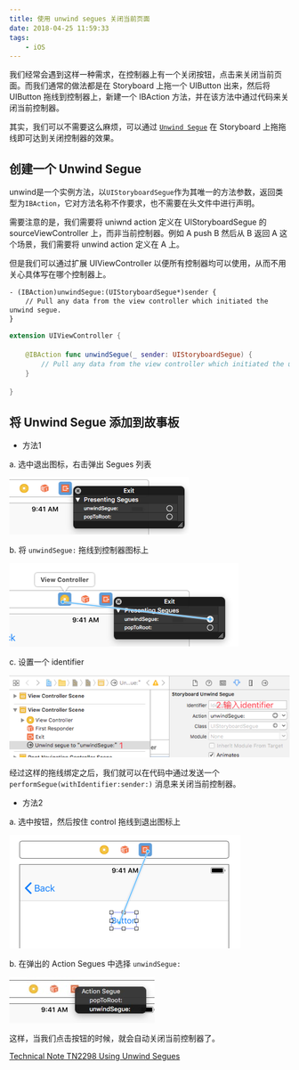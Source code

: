 ```yaml
---
title: 使用 unwind segues 关闭当前页面
date: 2018-04-25 11:59:33
tags:
	- iOS
---
```


我们经常会遇到这样一种需求，在控制器上有一个关闭按钮，点击来关闭当前页面。而我们通常的做法都是在 Storyboard 上拖一个 UIButton 出来，然后将 UIButton 拖线到控制器上，新建一个 IBAction 方法，并在该方法中通过代码来关闭当前控制器。

其实，我们可以不需要这么麻烦，可以通过 [`Unwind Segue`](https://developer.apple.com/library/content/technotes/tn2298/_index.html) 在 Storyboard 上拖拖线即可达到关闭控制器的效果。
 
## 创建一个 Unwind Segue

unwind是一个实例方法，以`UIStoryboardSegue`作为其唯一的方法参数，返回类型为`IBAction`，它对方法名称不作要求，也不需要在头文件中进行声明。

需要注意的是，我们需要将 uniwnd action 定义在 UIStoryboardSegue 的 sourceViewController 上，而非当前控制器。例如 A push B 然后从 B 返回 A 这个场景，我们需要将 unwind action 定义在 A 上。

但是我们可以通过扩展 UIViewController 以便所有控制器均可以使用，从而不用关心具体写在哪个控制器上。

```ObjC
- (IBAction)unwindSegue:(UIStoryboardSegue*)sender {
    // Pull any data from the view controller which initiated the unwind segue.
}
```

```Swift
extension UIViewController {
    
    @IBAction func unwindSegue(_ sender: UIStoryboardSegue) {
        // Pull any data from the view controller which initiated the unwind segue.
    }
    
}
```

## 将 Unwind Segue 添加到故事板

- 方法1

a. 选中退出图标，右击弹出 Segues 列表

![](/images/201804/52B0EF013.png)

b. 将 `unwindSegue:` 拖线到控制器图标上

![](/images/201804/70FA52B0EF01384A.png)

c. 设置一个 identifier

![](/images/201804/801A47A16506.png)

经过这样的拖线绑定之后，我们就可以在代码中通过发送一个 `performSegue(withIdentifier:sender:)` 消息来关闭当前控制器。


- 方法2

a. 选中按钮，然后按住 control 拖线到退出图标上

![](/images/201804/968888BC3109.png)

b. 在弹出的 Action Segues 中选择 `unwindSegue:`

![](/images/201804/F84E8854.png)

这样，当我们点击按钮的时候，就会自动关闭当前控制器了。


[Technical Note TN2298 Using Unwind Segues](https://developer.apple.com/library/content/technotes/tn2298/_index.html)
